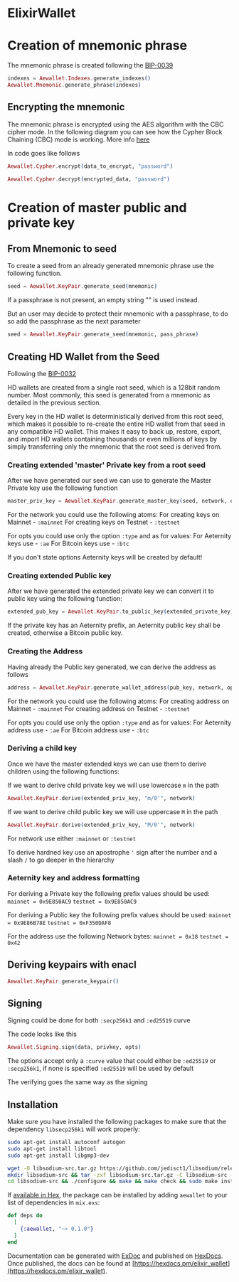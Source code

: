 # ElixirWallet

# Creation of mnemonic phrase
The mnemonic phrase is created following the [BIP-0039](https://github.com/bitcoin/bips/blob/master/bip-0039.mediawiki)

```elixir
indexes = Aewallet.Indexes.generate_indexes()
Aewallet.Mnemonic.generate_phrase(indexes)
```


## Encrypting the mnemonic

The mnemonic phrase is encrypted using the AES algorithm with the CBC cipher mode. In the following diagram you can see how the Cypher Block Chaining (CBC) mode is working. More info [here](https://en.wikipedia.org/wiki/Block_cipher_mode_of_operation#Cipher_Block_Chaining_.28CBC.29)

In code goes like follows

```elixir
Aewallet.Cypher.encrypt(data_to_encrypt, "password")
```

```elixir
Aewallet.Cypher.decrypt(encrypted_data, "password")
```



# Creation of master public and private key

## From Mnemonic to seed


To create a seed from an already generated mnemonic phrase use the following function.
```elixir
seed = Aewallet.KeyPair.generate_seed(mnemonic)
```
If a passphrase is not present, an empty string "" is used instead.

But an user may decide to protect their mnemonic with a passphrase, to do so add the passphrase as the next parameter
```elixir
seed = Aewallet.KeyPair.generate_seed(mnemonic, pass_phrase)
```


## Creating HD Wallet from the Seed
Following the [BIP-0032](https://github.com/bitcoin/bips/blob/master/bip-0032.mediawiki)


HD wallets are created from a single root seed, which is a 128bit random number. Most commonly, this seed is generated from a mnemonic as detailed in the previous section.

Every key in the HD wallet is deterministically derived from this root seed, which makes it possible to re-create the entire HD wallet from that seed in any compatible HD wallet. This makes it easy to back up, restore, export, and import HD wallets containing thousands or even millions of keys by simply transferring only the mnemonic that the root seed is derived from.


### Creating extended 'master' Private key from a root seed

After we have generated our seed we can use to generate the Master Private key use the following function

```elixir
master_priv_key = Aewallet.KeyPair.generate_master_key(seed, network, opts)
```

For the network you could use the following atoms:
For creating keys on Mainnet - `:mainnet`
For creating keys on Testnet - `:testnet`

For opts you could use only the option `:type` and as for values:
For Aeternity keys use - `:ae`
For Bitcoin keys use   - `:btc`

If you don't state options Aeternity keys will be created by default!


### Creating extended Public key

After we have generated the extended private key we can convert it to public key using the following function:
```elixir
extended_pub_key = Aewallet.KeyPair.to_public_key(extended_private_key)
```

If the private key has an Aeternity prefix, an Aeternity public key shall be created, otherwise a Bitcoin public key.


### Creating the Address

Having already the Public key generated, we can derive the address as follows
```elixir
address = Aewallet.KeyPair.generate_wallet_address(pub_key, network, opts)
```

For the network you could use the following atoms:
For creating address on Mainnet - `:mainnet`
For creating address on Testnet - `:testnet`

For opts you could use only the option `:type` and as for values:
For Aeternity address use - `:ae`
For Bitcoin address use - `:btc`

### Deriving a child key

Once we have the master extended keys we can use them to derive children using the following functions:

If we want to derive child private key we will use lowercase `m` in the path
```elixir
Aewallet.KeyPair.derive(extended_priv_key, "m/0'", network)
```

If we want to derive child public key we will use uppercase `M` in the path
```elixir
Aewallet.KeyPair.derive(extended_priv_key, "M/0'", network)
```

For network use either `:mainnet` or `:testnet`

To derive hardned key use an apostrophe `'` sign after the number and a slash `/` to go deeper in the hierarchy


### Aeternity key and address formatting

For deriving a Private key the following prefix values should be used:
`mainnet = 0x9E850AC9`
`testnet = 0x9E850AC9`

For deriving a Public key the following prefix values should be used:
`mainnet = 0x9E86B78E`
`testnet = 0xF350DAF8`

For the address use the following Network bytes:
`mainnet = 0x18`
`testnet = 0x42`

## Deriving keypairs with enacl
```elixir
Aewallet.KeyPair.generate_keypair()
```
## Signing

Signing could be done for both `:secp256k1` and `:ed25519` curve

The code looks like this
```elixir
Aewallet.Signing.sign(data, privkey, opts)
```

The options accept only a `:curve` value that could either be `:ed25519` or `:secp256k1`, if none is specified `:ed25519` will be used by default

The verifying goes the same way as the signing

## Installation

Make sure you have installed the following packages to make sure that the dependency `libsecp256k1` will work properly:
```bash
sudo apt-get install autoconf autogen
sudo apt-get install libtool
sudo apt-get install libgmp3-dev

wget -O libsodium-src.tar.gz https://github.com/jedisct1/libsodium/releases/download/1.0.16/libsodium-1.0.16.tar.gz
mkdir libsodium-src && tar -zxf libsodium-src.tar.gz -C libsodium-src --strip-components=1
cd libsodium-src && ./configure && make && make check && sudo make install && cd .. && sudo ldconfig
```

If [available in Hex](https://hex.pm/docs/publish), the package can be installed
by adding `aewallet` to your list of dependencies in `mix.exs`:

```elixir
def deps do
  [
    {:aewallet, "~> 0.1.0"}
  ]
end
```

Documentation can be generated with [ExDoc](https://github.com/elixir-lang/ex_doc)
and published on [HexDocs](https://hexdocs.pm). Once published, the docs can
be found at [https://hexdocs.pm/elixir_wallet](https://hexdocs.pm/elixir_wallet).